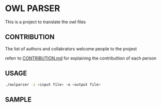 # OWL PARSER
This is a project to translate the owl files

## CONTRIBUTION

The list of authors and collabrators
welcome people to the projest

referr to [CONTRIBUTION.md](CONTRIBUTION.md) for explaining the contribultion of each person

## USAGE
```sh
./owlparser -i <input file> -o <output file>

```
## SAMPLE


